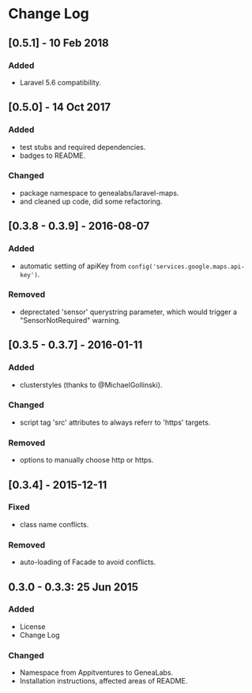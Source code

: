 # Change Log
## [0.5.1] - 10 Feb 2018
### Added
- Laravel 5.6 compatibility.

## [0.5.0] - 14 Oct 2017
### Added
- test stubs and required dependencies.
- badges to README.

### Changed
- package namespace to genealabs/laravel-maps.
- and cleaned up code, did some refactoring.

## [0.3.8 - 0.3.9] - 2016-08-07
### Added
- automatic setting of apiKey from `config('services.google.maps.api-key')`.

### Removed
- deprectated 'sensor' querystring parameter, which would trigger a "SensorNotRequired" warning.

## [0.3.5 - 0.3.7] - 2016-01-11
### Added
- clusterstyles (thanks to @MichaelGollinski).

### Changed
- script tag 'src' attributes to always referr to 'https' targets.

### Removed
- options to manually choose http or https.

## [0.3.4] - 2015-12-11
### Fixed
- class name conflicts.

### Removed
- auto-loading of Facade to avoid conflicts.

## 0.3.0 - 0.3.3: 25 Jun 2015
### Added
- License
- Change Log

### Changed
- Namespace from Appitventures to GeneaLabs.
- Installation instructions, affected areas of README.
